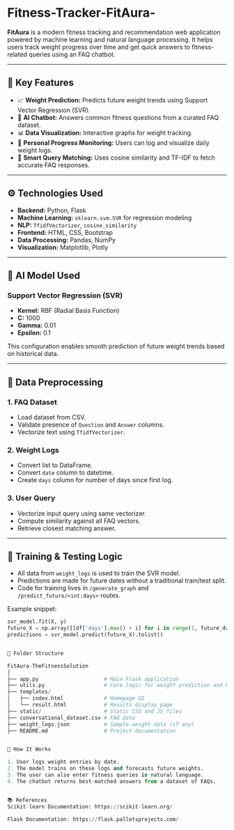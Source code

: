 # Fitness-Tracker-FitAura-

**FitAura** is a modern fitness tracking and recommendation web application powered by machine learning and natural language processing. It helps users track weight progress over time and get quick answers to fitness-related queries using an FAQ chatbot.

---

## 📌 Key Features

- 📈 **Weight Prediction:** Predicts future weight trends using Support Vector Regression (SVR).
- 💬 **AI Chatbot:** Answers common fitness questions from a curated FAQ dataset.
- 📊 **Data Visualization:** Interactive graphs for weight tracking.
- 📅 **Personal Progress Monitoring:** Users can log and visualize daily weight logs.
- 🧠 **Smart Query Matching:** Uses cosine similarity and TF-IDF to fetch accurate FAQ responses.

---

## ⚙️ Technologies Used

- **Backend:** Python, Flask
- **Machine Learning:** `sklearn.svm.SVR` for regression modeling
- **NLP:** `TfidfVectorizer`, `cosine_similarity`
- **Frontend:** HTML, CSS, Bootstrap
- **Data Processing:** Pandas, NumPy
- **Visualization:** Matplotlib, Plotly

---

## 🧠 AI Model Used

### Support Vector Regression (SVR)

- **Kernel:** RBF (Radial Basis Function)
- **C:** 1000
- **Gamma:** 0.01
- **Epsilon:** 0.1

This configuration enables smooth prediction of future weight trends based on historical data.

---

## 🔄 Data Preprocessing

### 1. FAQ Dataset
- Load dataset from CSV.
- Validate presence of `Question` and `Answer` columns.
- Vectorize text using `TfidfVectorizer`.

### 2. Weight Logs
- Convert list to DataFrame.
- Convert `date` column to datetime.
- Create `days` column for number of days since first log.

### 3. User Query
- Vectorize input query using same vectorizer.
- Compute similarity against all FAQ vectors.
- Retrieve closest matching answer.

---

## 🧪 Training & Testing Logic

- All data from `weight_logs` is used to train the SVR model.
- Predictions are made for future dates without a traditional train/test split.
- Code for training lives in `/generate_graph` and `/predict_future/<int:days>` routes.

Example snippet:
```python
svr_model.fit(X, y)
future_X = np.array([[df['days'].max() + i] for i in range(1, future_days + 1)])
predictions = svr_model.predict(future_X).tolist()


📁 Folder Structure

FitAura-TheFitnessSolution
│
├── app.py                     # Main Flask application
├── utils.py                   # Core logic for weight prediction and FAQ matching
├── templates/
│   ├── index.html             # Homepage UI
│   └── result.html            # Results display page
├── static/                    # Static CSS and JS files
├── conversational_dataset.csv # FAQ data
├── weight_logs.json           # Sample weight data (if any)
├── README.md                  # Project documentation


🎯 How It Works

1. User logs weight entries by date.
2. The model trains on these logs and forecasts future weights.
3. The user can also enter fitness queries in natural language.
4. The chatbot returns best-matched answers from a dataset of FAQs.


📚 References
Scikit-learn Documentation: https://scikit-learn.org/

Flask Documentation: https://flask.palletsprojects.com/
